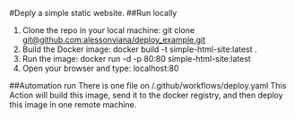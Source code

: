 #Deply a simple static website.
##Run locally 
1. Clone the repo in your local machine: git clone [git@github.com:alessonviana/deploy_example.git](https://github.com/alessonviana/deploy_example.git)
2. Build the Docker image: docker build -t simple-html-site:latest .
3. Run the image: docker run -d -p 80:80 simple-html-site:latest
4. Open your browser and type: localhost:80 

##Automation run
There is one file on /.github/workflows/deploy.yaml
This Action will build this image, send it to the docker registry, and then deploy this image in one remote machine.

